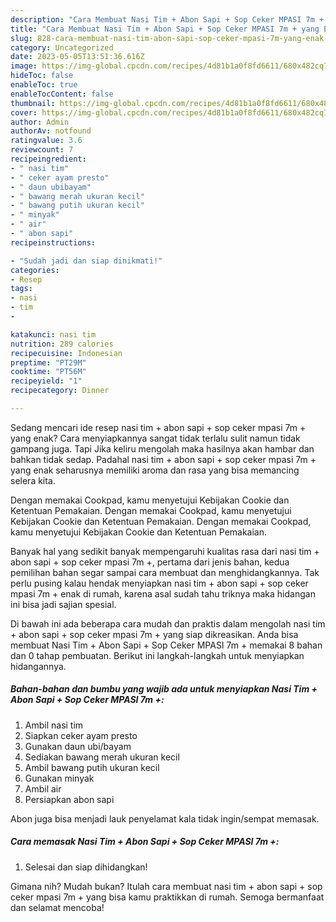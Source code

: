 ```yaml
---
description: "Cara Membuat Nasi Tim + Abon Sapi + Sop Ceker MPASI 7m + yang Enak Banget"
title: "Cara Membuat Nasi Tim + Abon Sapi + Sop Ceker MPASI 7m + yang Enak Banget"
slug: 828-cara-membuat-nasi-tim-abon-sapi-sop-ceker-mpasi-7m-yang-enak-banget
category: Uncategorized
date: 2023-05-05T13:51:36.616Z
image: https://img-global.cpcdn.com/recipes/4d81b1a0f8fd6611/680x482cq70/nasi-tim-abon-sapi-sop-ceker-mpasi-7m-foto-resep-utama.jpg
hideToc: false
enableToc: true
enableTocContent: false
thumbnail: https://img-global.cpcdn.com/recipes/4d81b1a0f8fd6611/680x482cq70/nasi-tim-abon-sapi-sop-ceker-mpasi-7m-foto-resep-utama.jpg
cover: https://img-global.cpcdn.com/recipes/4d81b1a0f8fd6611/680x482cq70/nasi-tim-abon-sapi-sop-ceker-mpasi-7m-foto-resep-utama.jpg
author: Admin
authorAv: notfound
ratingvalue: 3.6
reviewcount: 7
recipeingredient:
- " nasi tim"
- " ceker ayam presto"
- " daun ubibayam"
- " bawang merah ukuran kecil"
- " bawang putih ukuran kecil"
- " minyak"
- " air"
- " abon sapi"
recipeinstructions:

- "Sudah jadi dan siap dinikmati!"
categories:
- Resep
tags:
- nasi
- tim
- 

katakunci: nasi tim  
nutrition: 289 calories
recipecuisine: Indonesian
preptime: "PT29M"
cooktime: "PT56M"
recipeyield: "1"
recipecategory: Dinner

---
```



Sedang mencari ide resep nasi tim + abon sapi + sop ceker mpasi 7m + yang enak? Cara menyiapkannya sangat tidak terlalu sulit namun tidak gampang juga. Tapi Jika keliru mengolah maka hasilnya akan hambar dan bahkan tidak sedap. Padahal nasi tim + abon sapi + sop ceker mpasi 7m + yang enak seharusnya memiliki aroma dan rasa yang bisa memancing selera kita.


Dengan memakai Cookpad, kamu menyetujui Kebijakan Cookie dan Ketentuan Pemakaian. Dengan memakai Cookpad, kamu menyetujui Kebijakan Cookie dan Ketentuan Pemakaian. Dengan memakai Cookpad, kamu menyetujui Kebijakan Cookie dan Ketentuan Pemakaian.

Banyak hal yang sedikit banyak mempengaruhi kualitas rasa dari nasi tim + abon sapi + sop ceker mpasi 7m +, pertama dari jenis bahan, kedua pemilihan bahan segar sampai cara membuat dan menghidangkannya. Tak perlu pusing kalau hendak menyiapkan nasi tim + abon sapi + sop ceker mpasi 7m + enak di rumah, karena asal sudah tahu triknya maka hidangan ini bisa jadi sajian spesial.


Di bawah ini ada beberapa cara mudah dan praktis dalam mengolah nasi tim + abon sapi + sop ceker mpasi 7m + yang siap dikreasikan. Anda bisa membuat Nasi Tim + Abon Sapi + Sop Ceker MPASI 7m + memakai 8 bahan dan 0 tahap pembuatan. Berikut ini langkah-langkah untuk menyiapkan hidangannya.

<!--inarticleads1-->

##### Bahan-bahan dan bumbu yang wajib ada untuk menyiapkan Nasi Tim + Abon Sapi + Sop Ceker MPASI 7m +:

1. Ambil  nasi tim
1. Siapkan  ceker ayam presto
1. Gunakan  daun ubi/bayam
1. Sediakan  bawang merah ukuran kecil
1. Ambil  bawang putih ukuran kecil
1. Gunakan  minyak
1. Ambil  air
1. Persiapkan  abon sapi


Abon juga bisa menjadi lauk penyelamat kala tidak ingin/sempat memasak. 

<!--inarticleads2-->

##### Cara memasak Nasi Tim + Abon Sapi + Sop Ceker MPASI 7m +:


1. Selesai dan siap dihidangkan!



Gimana nih? Mudah bukan? Itulah cara membuat nasi tim + abon sapi + sop ceker mpasi 7m + yang bisa kamu praktikkan di rumah. Semoga bermanfaat dan selamat mencoba!
